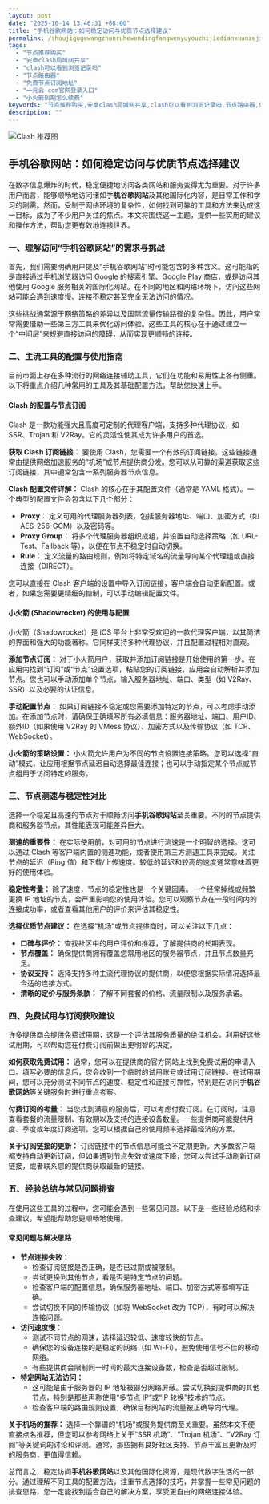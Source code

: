 ```yaml
---
layout: post
date: "2025-10-14 13:46:31 +08:00"
title: "手机谷歌网站：如何稳定访问与优质节点选择建议"
permalink: /shoujigugewangzhanruhewendingfangwenyuyouzhijiedianxuanzejianyi/
tags:
  - "节点推荐购买"
  - "安卓clash局域网共享"
  - "clash可以看到浏览记录吗"
  - "节点路由器"
  - "免费节点订阅地址"
  - "一元云·com官网登录入口"
  - "小火箭到期怎么续费"
keywords: "节点推荐购买,安卓clash局域网共享,clash可以看到浏览记录吗,节点路由器,免费节点订阅地址,一元云·com官网登录入口,小火箭到期怎么续费"
description: ""
---
```


![Clash 推荐图](https://clashjd.github.io/assets/img/一元机场订阅.png)

## 手机谷歌网站：如何稳定访问与优质节点选择建议


<p>在数字信息爆炸的时代，稳定便捷地访问各类网站和服务变得尤为重要。对于许多用户而言，能够顺畅地访问诸如<strong>手机谷歌网站</strong>及其他国际化内容，是日常工作和学习的刚需。然而，受制于网络环境的复杂性，如何找到可靠的工具和方法来达成这一目标，成为了不少用户关注的焦点。本文将围绕这一主题，提供一些实用的建议和操作方法，帮助您更有效地连接世界。</p>

<h3>一、理解访问“手机谷歌网站”的需求与挑战</h3>

<p>首先，我们需要明确用户提及“手机谷歌网站”时可能包含的多种含义。这可能指的是直接通过手机浏览器访问 Google 的搜索引擎、Google Play 商店，或是访问其他使用 Google 服务相关的国际化网站。在不同的地区和网络环境下，访问这些网站可能会遇到速度慢、连接不稳定甚至完全无法访问的情况。</p>

<p>这些挑战通常源于网络策略的差异以及国际流量传输路径的复杂性。因此，用户常常需要借助一些第三方工具来优化访问体验。这些工具的核心在于通过建立一个“中间层”来规避直接访问的障碍，从而实现更顺畅的连接。</p>

<h3>二、主流工具的配置与使用指南</h3>

<p>目前市面上存在多种流行的网络连接辅助工具，它们在功能和易用性上各有侧重。以下将重点介绍几种常用的工具及其基础配置方法，帮助您快速上手。</p>

<h4>Clash 的配置与节点订阅</h4>

<p>Clash 是一款功能强大且高度可定制的代理客户端，支持多种代理协议，如 SSR、Trojan 和 V2Ray。它的灵活性使其成为许多用户的首选。</p>

<p><strong>获取 Clash 订阅链接：</strong>
要使用 Clash，您需要一个有效的订阅链接。这些链接通常由提供网络加速服务的“机场”或节点提供商分发。您可以从可靠的渠道获取这些订阅链接，其中通常包含一系列服务器节点信息。</p>

<p><strong>Clash 配置文件详解：</strong>
Clash 的核心在于其配置文件（通常是 YAML 格式）。一个典型的配置文件会包含以下几个部分：</p>
<ul>
    <li><strong>Proxy：</strong> 定义可用的代理服务器列表，包括服务器地址、端口、加密方式（如 AES-256-GCM）以及密码等。</li>
    <li><strong>Proxy Group：</strong> 将多个代理服务器组织成组，并设置自动选择策略（如 URL-Test、Fallback 等），以便在节点不稳定时自动切换。</li>
    <li><strong>Rule：</strong> 定义流量的路由规则，例如将特定域名的流量导向某个代理组或直接连接（DIRECT）。</li>
</ul>
<p>您可以直接在 Clash 客户端的设置中导入订阅链接，客户端会自动更新配置。或者，如果您需要更精细的控制，可以手动编辑配置文件。</p>

<h4>小火箭 (Shadowrocket) 的使用与配置</h4>

<p>小火箭（Shadowrocket）是 iOS 平台上非常受欢迎的一款代理客户端，以其简洁的界面和强大的功能著称。它同样支持多种代理协议，并且配置过程相对直观。</p>

<p><strong>添加节点订阅：</strong>
对于小火箭用户，获取并添加订阅链接是开始使用的第一步。在应用内找到“订阅”或“节点”设置选项，粘贴您的订阅链接，应用会自动解析并添加节点。您也可以手动添加单个节点，输入服务器地址、端口、类型（如 V2Ray、SSR）以及必要的认证信息。</p>

<p><strong>手动配置节点：</strong>
如果订阅链接不稳定或您需要添加特定的节点，可以考虑手动添加。在添加节点时，请确保正确填写所有必填信息：服务器地址、端口、用户ID、额外ID（如果使用 V2Ray 的 VMess 协议）、加密方式以及传输协议（如 TCP、WebSocket）。</p>

<p><strong>小火箭的策略设置：</strong>
小火箭允许用户为不同的节点设置连接策略。您可以选择“自动”模式，让应用根据节点延迟自动选择最佳连接；也可以手动指定某个节点或节点组用于访问特定的服务。</p>

<h3>三、节点测速与稳定性对比</h3>

<p>选择一个稳定且高速的节点对于顺畅访问<strong>手机谷歌网站</strong>至关重要。不同的节点提供商和服务器节点，其性能表现可能差异巨大。</p>

<p><strong>测速的重要性：</strong>
在实际使用前，对可用的节点进行测速是一个明智的选择。这可以通过 Clash 等客户端内置的测速功能，或者使用第三方测速工具来完成。关注节点的延迟（Ping 值）和下载/上传速度。较低的延迟和较高的速度通常意味着更好的使用体验。</p>

<p><strong>稳定性考量：</strong>
除了速度，节点的稳定性也是一个关键因素。一个经常掉线或频繁更换 IP 地址的节点，会严重影响您的使用体验。您可以观察节点在一段时间内的连接成功率，或者查看其他用户的评价来评估其稳定性。</p>

<p><strong>选择优质节点建议：</strong>
在选择“机场”或节点提供商时，可以关注以下几点：</p>
<ul>
    <li><strong>口碑与评价：</strong> 查找社区中的用户评价和推荐，了解提供商的长期表现。</li>
    <li><strong>节点覆盖：</strong> 确保提供商拥有覆盖您常用地区的服务器节点，并且节点数量充足。</li>
    <li><strong>协议支持：</strong> 选择支持多种主流代理协议的提供商，以便您根据实际情况选择最合适的连接方式。</li>
    <li><strong>清晰的定价与服务条款：</strong> 了解不同套餐的价格、流量限制以及服务承诺。</li>
</ul>

<h3>四、免费试用与订阅获取建议</h3>

<p>许多提供商会提供免费试用期，这是一个评估其服务质量的绝佳机会。利用好这些试用期，可以帮助您在付费订阅前做出更明智的决定。</p>

<p><strong>如何获取免费试用：</strong>
通常，您可以在提供商的官方网站上找到免费试用的申请入口。填写必要的信息后，您会收到一个临时的试用账号或试用订阅链接。在试用期间，您可以充分测试不同节点的速度、稳定性和连接可靠性，特别是在访问<strong>手机谷歌网站</strong>等关键服务时进行重点考察。</p>

<p><strong>付费订阅的考量：</strong>
当您找到满意的服务后，可以考虑付费订阅。在订阅时，注意查看套餐的流量限制、有效期以及支持的连接设备数量。一些提供商可能提供月度、季度或年度订阅选项，您可以根据自己的使用频率选择最经济的方案。</p>

<p><strong>关于订阅链接的更新：</strong>
订阅链接中的节点信息可能会不定期更新。大多数客户端都支持自动更新订阅，但如果遇到节点失效或速度下降，您可以尝试手动刷新订阅链接，或者联系您的提供商获取最新的链接。</p>

<h3>五、经验总结与常见问题排查</h3>

<p>在使用这些工具的过程中，您可能会遇到一些常见问题。以下是一些经验总结和排查建议，希望能帮助您更顺畅地使用。</p>

<h4>常见问题与解决思路</h4>
<ul>
    <li><strong>节点连接失败：</strong>
        <ul>
            <li>检查订阅链接是否正确，是否已过期或被限制。</li>
            <li>尝试更换到其他节点，看是否是特定节点的问题。</li>
            <li>检查客户端的配置信息，确保服务器地址、端口、加密方式等都填写正确。</li>
            <li>尝试切换不同的传输协议（如将 WebSocket 改为 TCP），有时可以解决连接问题。</li>
        </ul>
    </li>
    <li><strong>访问速度慢：</strong>
        <ul>
            <li>测试不同节点的网速，选择延迟较低、速度较快的节点。</li>
            <li>确保您的设备连接的是稳定的网络（如 Wi-Fi），避免使用信号不佳的移动网络。</li>
            <li>有些提供商会限制同一时间的最大连接设备数，检查是否超过限制。</li>
        </ul>
    </li>
    <li><strong>特定网站无法访问：</strong>
        <ul>
            <li>这可能是由于服务器的 IP 地址被部分网络屏蔽。尝试切换到提供商的其他节点，特别是那些声称使用“多节点 IP”或“IP 轮换”技术的节点。</li>
            <li>检查客户端的路由规则设置，确保目标网站的流量被正确导向代理。</li>
        </ul>
    </li>
</ul>

<p><strong>关于机场的推荐：</strong>
选择一个靠谱的“机场”或服务提供商至关重要。虽然本文不便直接点名推荐，但您可以参考网络上关于“SSR 机场”、“Trojan 机场”、“V2Ray 订阅”等关键词的讨论和评测。通常，那些拥有良好社区支持、节点丰富且更新及时的服务商，更值得信赖。</p>

<p>总而言之，稳定访问<strong>手机谷歌网站</strong>以及其他国际化资源，是现代数字生活的一部分。通过理解不同工具的配置方法，注重节点选择的技巧，并掌握一些常见问题的排查思路，您一定能找到适合自己的解决方案，享受更自由的网络连接体验。</p>